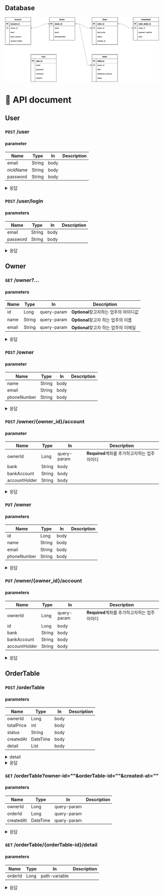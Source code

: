 ## Database
![settlement_db](./img/settlement_db.png)

# 📄 API document

## User

### `POST` /user
#### parameter
|Name|Type|In|Description|
|---|---|---|---|
|email|String|body| |
|nickName|String|body| |
|password|String|body| |

<details>
<summary>
응답
</summary>

```json
{
  "id" : "Long"
}
```
</details>


### `POST` /user/login
#### parameters
|Name|Type|In|Description|
|---|---|---|---|
|email|String|body| |
|password|String|body| |

<details>
<summary> 응답 </summary>

```json
{
  "id": "Long"
}
```
</details>


## Owner

### `GET` /owner?...
#### parameters
|Name|Type|In|Description|
|---|---|---|---|
|id|Long|query-param|**Optional**찾고자하는 업주의 아이디값|
|name|String|query-param|**Optional**찾고자 하는 업주의 이름|
|email|String|query-param|**Optional**찾고자 하는 업주의 이메일|

<details>
<summary>
응답
</summary>

```json
{
  "id": "Long",
  "name": "String",
  "email": "String",
  "phoneNumber": "String"
}
```
</details>

### `POST` /owner
#### parameter
|Name|Type|In|Description|
|---|---|---|---|
|name|String|body| |
|email|String|body| |
|phoneNumber|String|body| |

<details>
<summary>
응답
</summary>

```json
{
  "id": "Long"
}

```

</details>

### `POST` /owner/{owner_id}/account
#### parameter
|Name|Type|In|Description|
|---|---|---|---|
|ownerId|Long|query-param|**Required**계좌를 추가하고자하는 업주 아이디|
|bank|String|body| |
|bankAccount|String|body| |
|accountHolder|String|body| |

<details>
<summary>
응답
</summary>

```json
{
  "id": "Long"
}

```
</details>

### `PUT` /owner
#### parameters
|Name|Type|In|Description|
|---|---|---|---|
|id|Long|body| |
|name|String|body| |
|email|String|body| |
|phoneNumber|String|body| |

<details>
<summary>
응답
</summary>

```json
{
  "name": "String",
  "email": "String",
  "phoneNumber": "String"
}
```
</details>

### `PUT` /owner/{owner_id}/account
#### parameters
|Name|Type|In|Description|
|---|---|---|---|
|ownerId|Long|query-param|**Required**계좌를 추가하고자하는 업주 아이디|
|id|Long|body| |
|bank|String|body| |
|bankAccount|String|body| |
|accountHolder|String|body| |

<details>
<summary>
응답
</summary>

```json
{
  "ownerName": "String",
  "bank":  "String",
  "bankAccount":  "String",
  "accountHolder":  "String"
}
```
</details>

## OrderTable

### `POST` /orderTable
#### parameters
|Name|Type|In|Description|
|---|---|---|---|
|ownerId|Long|body| |
|totalPrice|int|body| |
|status|String|body| |
|createdAt|DateTime|body| |
|detail|List<detail>|body| |
<details>

<summary>
detail
</summary>

```json
{
  "paymentMethod": "String",
  "price": "Integer"
}
```
</details>

<details>
<summary>
응답
</summary>

```json
{
  "id": "Long",
  "detailIds": ["Long"]
}
```
</details>

### `GET` /orderTable?owner-id=""&orderTable-id=""&created-at=""
#### parameters
|Name|Type|In|Description|
|---|---|---|---|
|ownerId|Long|query-param| |
|orderId|Long|query-param| |
|createdAt|DateTime|query-param| |

<details>
<summary>
응답
</summary>

```json
[
  {
    "ownerId": "Long",
    "orderId": "Long",
    "totalPrice": "Long",
    "status": "String",
    "createdAt": "DateTime"
  }
]
```
</details>

### `GET` /orderTable/{orderTable-id}/detail
#### parameters
|Name|Type|In|Description|
|---|---|---|---|
|orderId|Long|path-variable| |

<details>
<summary>
응답
</summary>

```json
[
  {
    "orderDetailId": "Long",
    "orderId": "Long",
    "paymentMethod": "String",
    "price": "int"
  } 
]
```
</details>